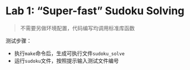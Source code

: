 # Lab 1: “Super-fast” Sudoku Solving

> 不需要另做环境配置，代码编写均调用标准库函数

测试步骤：

- 执行`make`命令后，生成可执行文件`sudoku_solve`
- 运行`sudoku`文件，按照提示输入测试文件编号


